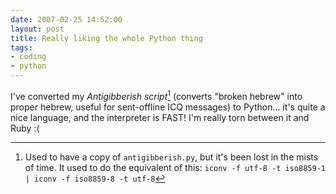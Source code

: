 ```yaml
---
date: 2007-02-25 14:52:00
layout: post
title: Really liking the whole Python thing
tags:
- coding
- python
---
```


I've converted my _Antigibberish script_[^footnote]
(converts "broken hebrew" into proper hebrew, useful for sent-offline ICQ
messages) to Python... it's quite a nice language, and the interpreter is FAST!
I'm really torn between it and Ruby :(

[^footnote]: Used to have a copy of `antigibberish.py`, but it's been lost in
the mists of time. It used to do the equivalent of this:
`iconv -f utf-8 -t iso8859-1 | iconv -f iso8859-8 -t utf-8`
